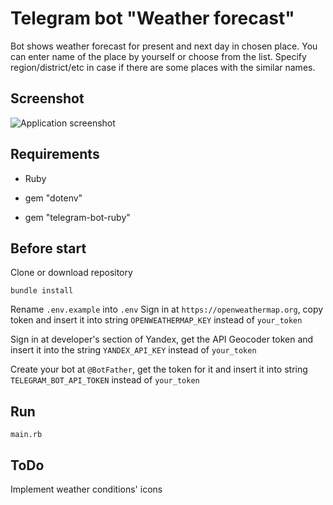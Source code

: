 # Telegram bot "Weather forecast"
Bot shows weather forecast for present and next day in chosen place. You can enter name of the place by yourself or choose from the list. Specify region/district/etc in case if there are some places with the similar names.

## Screenshot
![Application screenshot](https://github.com/dmentry/WeatherForecastBot/blob/master/Screenshot.jpg)

## Requirements
* Ruby

* gem "dotenv"

* gem "telegram-bot-ruby"

## Before start
Clone or download repository

```
bundle install
```

Rename `.env.example` into `.env`
Sign in at `https://openweathermap.org`, copy token and insert it into string `OPENWEATHERMAP_KEY` instead of `your_token`

Sign in at developer's section of Yandex, get the API Geocoder token and insert it into the string `YANDEX_API_KEY` instead of `your_token`

Create your bot at `@BotFather`, get the token for it and insert it into string `TELEGRAM_BOT_API_TOKEN` instead of `your_token`

## Run
```
main.rb
```

## ToDo
Implement weather conditions' icons
